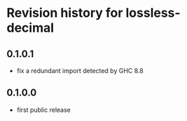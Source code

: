 # Revision history for lossless-decimal

## 0.1.0.1

- fix a redundant import detected by GHC 8.8

## 0.1.0.0

- first public release
